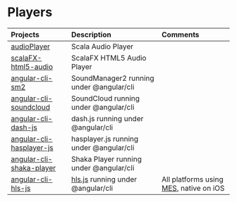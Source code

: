 # Players

|    Projects                                                                   | Description                              |  Comments   |
|:------------------------------------------------------------------------------|:-----------------------------------------|:------------| 
| [audioPlayer](https://github.com/setrar/audioPlayer)                          | Scala Audio Player                       |             |
| [scalaFX-html5-audio](https://github.com/setrar/scalaFX-html5-audio)          | ScalaFX HTML5 Audio Player               |             |
| [angular-cli-sm2](https://github.com/setrar/angular-cli-sm2)                  | SoundManager2 running under @angular/cli |             |
| [angular-cli-soundcloud](https://github.com/setrar/angular-cli-soundcloud)    | SoundCloud running under @angular/cli    |             |
| [angular-cli-dash-js](https://github.com/setrar/angular-cli-dash-js)          | dash.js running under @angular/cli       |             |
| [angular-cli-hasplayer-js](https://github.com/setrar/angular-cli-hasplayer-js)| hasplayer.js running under @angular/cli  |             |
| [angular-cli-shaka-player](https://github.com/setrar/angular-cli-shaka-player)| Shaka Player running under @angular/cli  |             |
| [angular-cli-hls-js](https://github.com/setrar/angular-cli-hls-js)            | [hls.js](https://github.com/video-dev/hls.js) running under @angular/cli  | All platforms using [MES](https://www.w3.org/TR/media-source/), native on iOS            |

